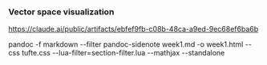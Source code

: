 
### Vector space visualization

<https://claude.ai/public/artifacts/ebfef9fb-c08b-48ca-a9ed-9ec68ef6ba6b>

pandoc -f markdown --filter pandoc-sidenote week1.md -o week1.html --css tufte.css --lua-filter=section-filter.lua --mathjax --standalone
